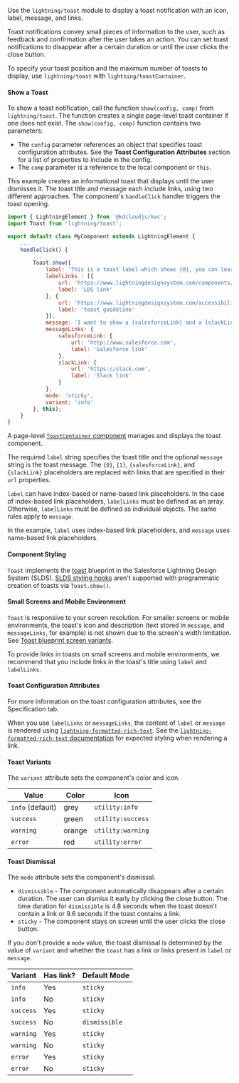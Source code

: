 Use the `lightning/toast` module to display a toast notification with an icon, label, message, and links.

Toast notifications convey small pieces of information to the user, such as feedback and confirmation after the user takes an action. You can set toast notifications to disappear after a certain duration or until the user clicks the close button.

To specify your toast position and the maximum number of toasts to display, use `lightning/toast` with `lightning/toastContainer`.

#### Show a Toast

To show a toast notification, call the function `show(config, comp)` from `lightning/toast`. The function creates a single page-level toast container if one does not exist. The `show(config, comp)` function contains two parameters:

- The `config` parameter references an object that specifies toast configuration attributes. See the **Toast Configuration Attributes** section for a list of properties to include in the config.
- The `comp` parameter is a reference to the local component or `this`.

This example creates an informational toast that displays until the user dismisses it.
The toast title and message each include links, using two different approaches.
The component's `handleClick` handler triggers the toast opening.

```javascript
import { LightningElement } from '@kdcloudjs/kwc';
import Toast from 'lightning/toast';

export default class MyComponent extends LightningElement {
    ...
    handleClick() {
        ...
        Toast.show({
            label: 'This is a toast label which shows {0}, you can learn more about its accessibility from {1}',
            labelLinks : [{
                url: 'https://www.lightningdesignsystem.com/components/toast/',
                label: 'LDS link'
            }, {
                url: 'https://www.lightningdesignsystem.com/accessibility/guidelines/global-focus/#toasts',
                label: 'toast guideline'
            }],
            message: 'I want to show a {salesforceLink} and a {slackLink}',
            messageLinks: {
                salesforceLink: {
                    url: 'http://www.salesforce.com',
                    label: 'Salesforce link'
                },
                slackLink: {
                    url: 'https://slack.com',
                    label: 'Slack link'
                }
            },
            mode: 'sticky',
            variant: 'info'
        }, this);
    }
}
```

A page-level [`ToastContainer` component](/docs/component-library/bundle/lightning-toast-container/documentation) manages and displays the toast component.

The required `label` string specifies the toast title and the optional `message` string is the toast message.
The `{0}`, `{1}`, `{salesforceLink}`, and `{slackLink}` placeholders are replaced with links that are specified in their `url` properties.

`label` can have index-based or name-based link placeholders. In the case of index-based link placeholders, `labelLinks` must be defined as an array. Otherwise, `labelLinks` must be defined as individual objects. The same rules apply to `message`.

In the example, `label` uses index-based link placeholders, and `message` uses name-based link placeholders.

#### Component Styling

`Toast` implements the [toast](https://www.lightningdesignsystem.com/components/toast/) blueprint in the Salesforce Lightning Design System (SLDS). [SLDS styling hooks](https://www.lightningdesignsystem.com/components/toast/#Styling-Hooks-Overview) aren't supported with programmatic creation of toasts via `Toast.show()`.

#### Small Screens and Mobile Environment

`Toast` is responsive to your screen resolution. For smaller screens or mobile environments, the toast's icon and description (text stored in `message`, and `messageLinks`, for example) is not shown due to the screen's width limitation. See [Toast blueprint screen variants](https://www.lightningdesignsystem.com/guidelines/messaging/components/toasts/#flavor-variants-screen).

To provide links in toasts on small screens and mobile environments, we recommend that you include links in the toast's title using `label` and `labelLinks`.

#### Toast Configuration Attributes

For more information on the toast configuration attributes, see the Specification tab.

When you use `labelLinks` or `messageLinks`, the content of `label` or `message` is rendered using [`lightning-formatted-rich-text`](/docs/component-library/bundle/lightning-formatted-rich-text/documentation). See the
[`lightning-formatted-rich-text` documentation](/docs/component-library/bundle/lightning-formatted-rich-text/documentation) for expected styling when rendering a link.

#### Toast Variants

The `variant` attribute sets the component's color and icon.

| Value            | Color  | Icon              |
| ---------------- | ------ | ----------------- |
| `info` (default) | grey   | `utility:info`    |
| `success`        | green  | `utility:success` |
| `warning`        | orange | `utility:warning` |
| `error`          | red    | `utility:error`   |

#### Toast Dismissal

The `mode` attribute sets the component's dismissal.

- `dismissible` - The component automatically disappears after a certain duration. The user can dismiss it early by clicking the close button. The time duration for `dismissible` is 4.8 seconds when the toast doesn't contain a link or 9.6 seconds if the toast contains a link.
- `sticky` - The component stays on screen until the user clicks the close button.

If you don't provide a `mode` value, the toast dismissal is determined by the value of `variant` and whether the `toast` has a link or links present in `label` or `message`.

| Variant   | Has link? | Default Mode  |
| --------- | --------- | ------------- |
| `info`    | Yes       | `sticky`      |
| `info`    | No        | `sticky`      |
| `success` | Yes       | `sticky`      |
| `success` | No        | `dismissible` |
| `warning` | Yes       | `sticky`      |
| `warning` | No        | `sticky`      |
| `error`   | Yes       | `sticky`      |
| `error`   | No        | `sticky`      |
